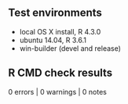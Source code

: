 ## Test environments
*   local OS X install, R 4.3.0
*   ubuntu 14.04, R 3.6.1
*   win-builder (devel and release)

## R CMD check results

0 errors | 0 warnings | 0 notes
